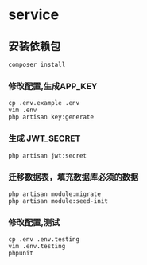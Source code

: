 # service

## 安装依赖包
```
composer install
```

### 修改配置,生成APP_KEY
```
cp .env.example .env
vim .env
php artisan key:generate

```

### 生成 JWT_SECRET
```
php artisan jwt:secret
```

### 迁移数据表，填充数据库必须的数据
```
php artisan module:migrate
php artisan module:seed-init
```

### 修改配置,测试
```
cp .env .env.testing
vim .env.testing
phpunit
```
